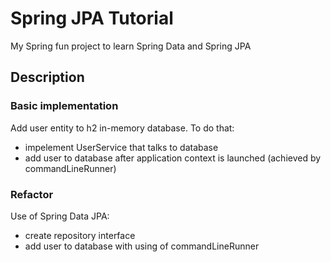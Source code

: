 # Spring JPA Tutorial

My Spring fun project to learn Spring Data and Spring JPA

## Description
### Basic implementation
Add user entity to h2 in-memory database. To do that:
  * impelement UserService that talks to database
  * add user to database after application context is launched (achieved by commandLineRunner)

### Refactor
Use of Spring Data JPA:
 * create repository interface
 * add user to database with using of commandLineRunner